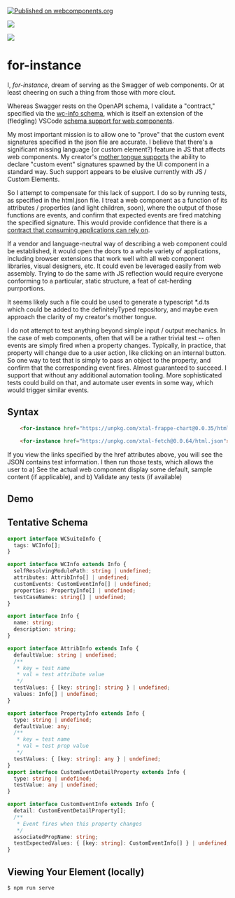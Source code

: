 [![Published on webcomponents.org](https://img.shields.io/badge/webcomponents.org-published-blue.svg)](https://www.webcomponents.org/element/for-instance)

<a href="https://nodei.co/npm/for-instance/"><img src="https://nodei.co/npm/for-instance.png"></a>

<img src="https://badgen.net/bundlephobia/minzip/for-instance">

# for-instance

I, *for-instance*, dream of serving as the Swagger of web components.  Or at least cheering on such a thing from those with more clout.

Whereas Swagger rests on the OpenAPI schema, I validate a "contract," specified via the [wc-info schema](https://github.com/bahrus/wc-info), which is itself an extension of the (fledgling) VSCode [schema support for web components](https://code.visualstudio.com/updates/v1_31#_html-and-css-custom-data-support).  

My most important mission is to allow one to "prove" that the custom event signatures specified in the json file are accurate.  I believe that there's a significant missing language (or custom element?) feature in JS that affects web components. My creator's [mother tongue supports](https://www.developer.com/net/vb/article.php/1430631/Declaring-and-Raising-Events-in-Visual-Basic-6.htm) the ability to declare "custom event" signatures spawned by the UI component in a standard way.  Such support appears to be elusive currently with JS / Custom Elements.

So I attempt to compensate for this lack of support.  I do so by running tests, as specified in the html.json file.  I treat a web component as a function of its attributes / properties (and light children, soon), where the output of those functions are events, and confirm that expected events are fired matching the specified signature.  This would provide confidence that there is a [contract that consuming applications can rely on](https://martinfowler.com/articles/micro-frontends.html#Cross-applicationCommunication).

If a vendor and language-neutral way of describing a web component could be established, it would open the doors to a whole variety of applications, including browser extensions that work well with all web component libraries, visual designers, etc.  It could even be leveraged easily from web assembly.  Trying to do the same with JS reflection would require everyone conforming to a particular, static structure, a feat of cat-herding purrportions.

It seems likely such a file could be used to generate a typescript *.d.ts which could be added to the definitelyTyped repository, and maybe even approach the clarity of my creator's mother tongue.

I do not attempt to test anything beyond simple input / output mechanics.  In the case of web components, often that will be a rather trivial test -- often events are simply fired when a property changes.  Typically, in practice, that property will change due to a user action, like clicking on an internal button.  So one way to test that is simply to pass an object to the property, and confirm that the corresponding event fires. Almost guaranteed to succeed. I support that without any additional automation tooling.  More sophisticated tests could build on that, and automate user events in some way, which would trigger similar events.

## Syntax

```html
    <for-instance href="https://unpkg.com/xtal-frappe-chart@0.0.35/html.json"></for-instance>

    <for-instance href="https://unpkg.com/xtal-fetch@0.0.64/html.json"></for-instance>
```


If you view the links specified by the href attributes above, you will see the JSON contains test information.  I then run those tests, which allows the user to a)  See the actual web component display some default, sample content (if applicable), and b)  Validate any tests (if available)


## Demo

<!--
```
<custom-element-demo>
<template>
    <div>
        <for-instance href="https://unpkg.com/xtal-fetch@0.0.72/html.json"></for-instance>

        <for-instance href="https://unpkg.com/xtal-frappe-chart@0.0.44/custom-elements.json"></for-instance>

        <script defer src="https://cdn.jsdelivr.net/npm/es-module-shims@0.2.7/dist/es-module-shims.js"></script>
        <script type="importmap-shim">
        {
            "imports": {
                
                "xtal-element/": "https://cdn.jsdelivr.net/npm/xtal-element@0.0.82/",
                "trans-render/": "https://cdn.jsdelivr.net/npm/trans-render@0.0.131/",
                "if-diff/": "https://cdn.jsdelivr.net/npm/if-diff@0.0.36/",
                "p-et-alia/": "https://cdn.jsdelivr.net/npm/p-et-alia@0.0.44/",
                "wc-info": "https://cdn.jsdelivr.net/npm/wc-info@0.0.65/",
                "swag-tag/": "https://cdn.jsdelivr.net/npm/swag-tag@0.0.3/",
                "event-switch/": "https://cdn.jsdelivr.net/npm/event-switch@0.0.12/",
                "hypo-link/": "https://cdn.jsdelivr.net/npm/hypo-link@0.0.14/",
                "p-et-alia/": "https://cdn.jsdelivr.net/npm/p-et-alia@0.0.44/",
                "xtal-json-editor/": "https://cdn.jsdelivr.net/npm/xtal-json-editor/",
                "xtal-text-input-md/": "https://cdn.jsdelivr.net/npm/xtal-text-input-md/",
                "xtal-checkbox-input-md/": "https://cdn.jsdelivr.net/npm/xtal-checkbox-input-md/",
                "xtal-text-area-md/": "https://cdn.jsdelivr.net/npm/xtal-text-area-md/"
            }
        }
        </script>
        <script  type="module-shim">
            import 'https://cdn.jsdelivr.net/npm/for-instance@0.0.5/for-instance.js';
        </script>
    </div>
</template>
</custom-element-demo>
```
-->

## Tentative Schema

```TypeScript
export interface WCSuiteInfo {
  tags: WCInfo[];
}

export interface WCInfo extends Info {
  selfResolvingModulePath: string | undefined;
  attributes: AttribInfo[] | undefined;
  customEvents: CustomEventInfo[] | undefined;
  properties: PropertyInfo[] | undefined;
  testCaseNames: string[] | undefined;
}

export interface Info {
  name: string;
  description: string;
}

export interface AttribInfo extends Info {
  defaultValue: string | undefined;
  /**
   * key = test name
   * val = test attribute value
   */
  testValues: { [key: string]: string } | undefined;
  values: Info[] | undefined;
}

export interface PropertyInfo extends Info {
  type: string | undefined;
  defaultValue: any;
  /**
   * key = test name
   * val = test prop value
   */
  testValues: { [key: string]: any } | undefined;
}
export interface CustomEventDetailProperty extends Info {
  type: string | undefined;
  testValue: any | undefined;
}

export interface CustomEventInfo extends Info {
  detail: CustomEventDetailProperty[];
  /**
   * Event fires when this property changes
   */
  associatedPropName: string;
  testExpectedValues: { [key: string]: CustomEventInfo[] } | undefined;
}


```

## Viewing Your Element (locally)

```
$ npm run serve
```

